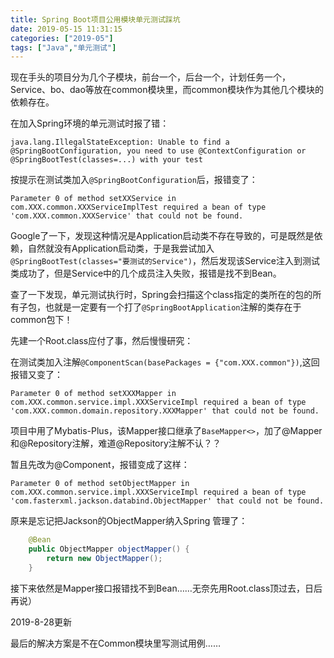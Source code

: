 ```yaml
---
title: Spring Boot项目公用模块单元测试踩坑
date: 2019-05-15 11:31:15
categories: ["2019-05"]
tags: ["Java","单元测试"]
---
```

现在手头的项目分为几个子模块，前台一个，后台一个，计划任务一个，Service、bo、dao等放在common模块里，而common模块作为其他几个模块的依赖存在。

在加入Spring环境的单元测试时报了错：
```
java.lang.IllegalStateException: Unable to find a @SpringBootConfiguration, you need to use @ContextConfiguration or @SpringBootTest(classes=...) with your test
```

按提示在测试类加入`@SpringBootConfiguration`后，报错变了：
```
Parameter 0 of method setXXService in com.XXX.common.XXXServiceImplTest required a bean of type 'com.XXX.common.XXXService' that could not be found.
```

Google了一下，发现这种情况是Application启动类不存在导致的，可是既然是依赖，自然就没有Application启动类，于是我尝试加入`@SpringBootTest(classes="要测试的Service")`，然后发现该Service注入到测试类成功了，但是Service中的几个成员注入失败，报错是找不到Bean。

查了一下发现，单元测试执行时，Spring会扫描这个class指定的类所在的包的所有子包，也就是一定要有一个打了`@SpringBootApplication`注解的类存在于common包下！

先建一个Root.class应付了事，然后慢慢研究：

在测试类加入注解`@ComponentScan(basePackages = {"com.XXX.common"})`,这回报错又变了：

```
Parameter 0 of method setXXXMapper in com.XXX.common.service.impl.XXXServiceImpl required a bean of type 'com.XXX.common.domain.repository.XXXMapper' that could not be found.
```

项目中用了Mybatis-Plus，该Mapper接口继承了`BaseMapper<>`，加了@Mapper和@Repository注解，难道@Repository注解不认？？

暂且先改为@Component，报错变成了这样：

```
Parameter 0 of method setObjectMapper in com.XXX.common.service.impl.XXXServiceImpl required a bean of type 'com.fasterxml.jackson.databind.ObjectMapper' that could not be found.

```
原来是忘记把Jackson的ObjectMapper纳入Spring 管理了：

```java
    @Bean
    public ObjectMapper objectMapper() {
        return new ObjectMapper();
    }
```

接下来依然是Mapper接口报错找不到Bean……无奈先用Root.class顶过去，日后再说）

2019-8-28更新

最后的解决方案是不在Common模块里写测试用例……

